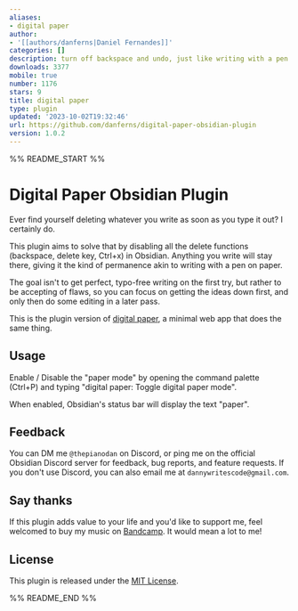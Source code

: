 ```yaml
---
aliases:
- digital paper
author:
- '[[authors/danferns|Daniel Fernandes]]'
categories: []
description: turn off backspace and undo, just like writing with a pen on real paper.
downloads: 3377
mobile: true
number: 1176
stars: 9
title: digital paper
type: plugin
updated: '2023-10-02T19:32:46'
url: https://github.com/danferns/digital-paper-obsidian-plugin
version: 1.0.2
---
```


%% README_START %%

# Digital Paper Obsidian Plugin

Ever find yourself deleting whatever you write as soon as you type it out? I certainly do.

This plugin aims to solve that by disabling all the delete functions (backspace, delete key, Ctrl+x) in Obsidian. Anything you write will stay there, giving it the kind of permanence akin to writing with a pen on paper.

The goal isn't to get perfect, typo-free writing on the first try, but rather to be accepting of flaws, so you can focus on getting the ideas down first, and only then do some editing in a later pass.

This is the plugin version of [digital paper](https://github.com/danferns/digital-paper), a minimal web app that does the same thing.

## Usage

Enable / Disable the "paper mode" by opening the command palette (Ctrl+P) and typing "digital paper: Toggle digital paper mode". 

When enabled, Obsidian's status bar will display the text "paper". 

## Feedback

You can DM me `@thepianodan` on Discord, or ping me on the official Obsidian Discord server for feedback, bug reports, and feature requests. If you don't use Discord, you can also email me at `dannywritescode@gmail.com`. 

## Say thanks

If this plugin adds value to your life and you'd like to support me, feel welcomed to buy my music on [Bandcamp](https://twinklingkites.bandcamp.com/). It would mean a lot to me!

## License

This plugin is released under the [MIT License](LICENSE.md).


%% README_END %%